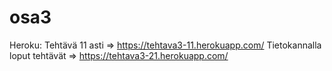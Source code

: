 # osa3

Heroku:
Tehtävä 11 asti => https://tehtava3-11.herokuapp.com/
Tietokannalla loput tehtävät => https://tehtava3-21.herokuapp.com/
